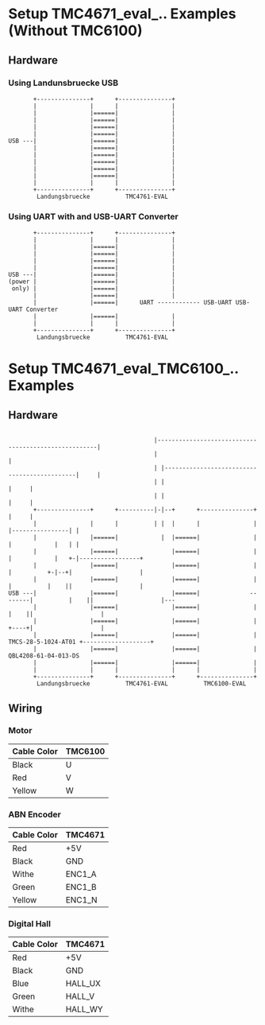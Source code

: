 
# Setup TMC4671_eval_.. Examples (Without TMC6100)

## Hardware

### Using Landunsbruecke USB

```
       +---------------+      +---------------+
       |               |      |               |
       |               |======|               |
       |               |======|               |
       |               |======|               |
       |               |======|               |
USB ---|               |======|               |
       |               |======|               |
       |               |======|               |
       |               |======|               |
       |               |======|               |
       |               |======|               |
       |               |      |               |
       +---------------+      +---------------+
        Landungsbruecke          TMC4761-EVAL 
```

### Using UART with and USB-UART Converter

```
       +---------------+      +---------------+
       |               |      |               |
       |               |======|               |
       |               |======|               |
       |               |======|               |
       |               |======|               |
USB ---|               |======|               |
(power |               |======|               |
 only) |               |======|               |
       |               |======|               |
       |               |======|      UART ------------ USB-UART USB-UART Converter
       |               |======|               |
       |               |      |               |
       +---------------+      +---------------+
        Landungsbruecke          TMC4761-EVAL 
```

# Setup TMC4671_eval_TMC6100_.. Examples

## Hardware

```
                                                                                                                     
                                         |-----------------------------------------------------|                     
                                         |                                                     |                     
                                         | |---------------------------------------------|     |                     
                                         | |                                             |     |                     
                                         | |                                             |     |                     
       +---------------+      +----------|-|--+      +---------------+                   |     |                     
       |               |      |          | |  |      |               |      |----------------| |                     
       |               |======|            |  |======|               |      |            |   | |                     
       |               |======|               |======|               |      |            |   +-|-----------------+   
       |               |======|               |======|               |      |          +-|--+|                   |   
       |               |======|               |======|               |      |          |    ||                   |   
USB ---|               |======|               |======|              --------|          |    ||                   |---
       |               |======|               |======|               |                 |    ||                   |   
       |               |======|               |======|               |                 +----+|                   |   
       |               |======|               |======|               |   TMCS-28-5-1024-AT01 +-------------------+   
       |               |======|               |======|               |                        QBL4208-61-04-013-DS   
       |               |======|               |======|               |                                               
       |               |      |               |      |               |                                               
       +---------------+      +---------------+      +---------------+                                               
        Landungsbruecke          TMC4761-EVAL          TMC6100-EVAL                                                 
```

## Wiring

### Motor

| Cable Color | TMC6100 |
|-------------|---------|
| Black       | U       |
| Red         | V       |
| Yellow      | W       |

### ABN Encoder

| Cable Color | TMC4671 |
|-------------|---------|
| Red         | +5V     |
| Black       | GND     |
| Withe       | ENC1_A  |
| Green       | ENC1_B  |
| Yellow      | ENC1_N  |

### Digital Hall

| Cable Color | TMC4671 |
|-------------|---------|
| Red         | +5V     |
| Black       | GND     |
| Blue        | HALL_UX |
| Green       | HALL_V  |
| Withe       | HALL_WY |
